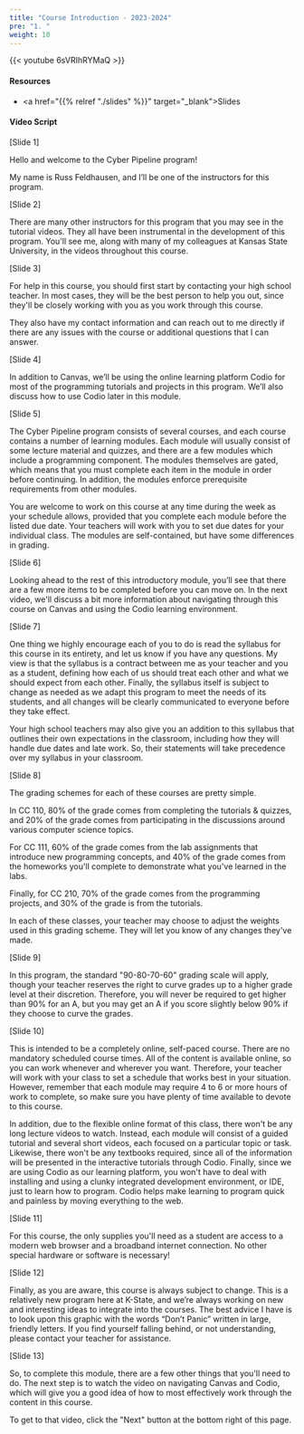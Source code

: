```yaml
---
title: "Course Introduction - 2023-2024"
pre: "1. "
weight: 10
---
```


{{< youtube 6sVRIhRYMaQ >}}

#### Resources

* <a href="{{% relref "./slides" %}}" target="_blank">Slides</a>

#### Video Script


[Slide 1] 

Hello and welcome to the Cyber Pipeline program!

My name is Russ Feldhausen, and I’ll be one of the instructors for this program. 

[Slide 2]

There are many other instructors for this program that you may see in the tutorial videos. They all have been instrumental in the development of this program. You'll see me, along with many of my colleagues at Kansas State University, in the videos throughout this course.

[Slide 3]

For help in this course, you should first start by contacting your high school teacher. In most cases, they will be the best person to help you out, since they'll be closely working with you as you work through this course.

They also have my contact information and can reach out to me directly if there are any issues with the course or additional questions that I can answer.

[Slide 4]

In addition to Canvas, we’ll be using the online learning platform Codio for most of the programming tutorials and projects in this program. We’ll also discuss how to use Codio later in this module.

[Slide 5]

The Cyber Pipeline program consists of several courses, and each course contains a number of learning modules. Each module will usually consist of some lecture material and quizzes, and there are a few modules which include a programming component. The modules themselves are gated, which means that you must complete each item in the module in order before continuing. In addition, the modules enforce prerequisite requirements from other modules. 

You are welcome to work on this course at any time during the week as your schedule allows, provided that you complete each module before the listed due date. Your teachers will work with you to set due dates for your individual class. The modules are self-contained, but have some differences in grading.

[Slide 6]

Looking ahead to the rest of this introductory module, you’ll see that there are a few more items to be completed before you can move on. In the next video, we'll discuss a bit more information about navigating through this course on Canvas and using the Codio learning environment.

[Slide 7]

One thing we highly encourage each of you to do is read the syllabus for this course in its entirety, and let us know if you have any questions. My view is that the syllabus is a contract between me as your teacher and you as a student, defining how each of us should treat each other and what we should expect from each other. Finally, the syllabus itself is subject to change as needed as we adapt this program to meet the needs of its students, and all changes will be clearly communicated to everyone before they take effect.

Your high school teachers may also give you an addition to this syllabus that outlines their own expectations in the classroom, including how they will handle due dates and late work. So, their statements will take precedence over my syllabus in your classroom.

[Slide 8]

The grading schemes for each of these courses are pretty simple. 

In CC 110, 80% of the grade comes from completing the tutorials & quizzes, and 20% of the grade comes from participating in the discussions around various computer science topics.

For CC 111, 60% of the grade comes from the lab assignments that introduce new programming concepts, and 40% of the grade comes from the homeworks you'll complete to demonstrate what you've learned in the labs. 

Finally, for CC 210, 70% of the grade comes from the programming projects, and 30% of the grade is from the tutorials.

In each of these classes, your teacher may choose to adjust the weights used in this grading scheme. They will let you know of any changes they've made. 

[Slide 9]

In this program, the standard "90-80-70-60" grading scale will apply, though your teacher reserves the right to curve grades up to a higher grade level at their discretion. Therefore, you will never be required to get higher than 90% for an A, but you may get an A if you score slightly below 90% if they choose to curve the grades.

[Slide 10]

This is intended to be a completely online, self-paced course. There are no mandatory scheduled course times. All of the content is available online, so you can work whenever and wherever you want. Therefore, your teacher will work with your class to set a schedule that works best in your situation. However, remember that each module may require 4 to 6 or more hours of work to complete, so make sure you have plenty of time available to devote to this course.

In addition, due to the flexible online format of this class, there won't be any long lecture videos to watch. Instead, each module will consist of a guided tutorial and several short videos, each focused on a particular topic or task. Likewise, there won't be any textbooks required, since all of the information will be presented in the interactive tutorials through Codio. Finally, since we are using Codio as our learning platform, you won't have to deal with installing and using a clunky integrated development environment, or IDE, just to learn how to program. Codio helps make learning to program quick and painless by moving everything to the web.

[Slide 11]

For this course, the only supplies you'll need as a student are access to a modern web browser and a broadband internet connection. No other special hardware or software is necessary!

[Slide 12]

Finally, as you are aware, this course is always subject to change. This is a relatively new program here at K-State, and we’re always working on new and interesting ideas to integrate into the courses. The best advice I have is to look upon this graphic with the words “Don’t Panic” written in large, friendly letters.  If you find yourself falling behind, or not understanding, please contact your teacher for assistance.

[Slide 13]

So, to complete this module, there are a few other things that you'll need to do. The next step is to watch the video on navigating Canvas and Codio, which will give you a good idea of how to most effectively work through the content in this course.

To get to that video, click the "Next" button at the bottom right of this page.
